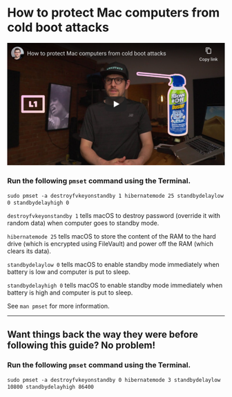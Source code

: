 <!--
Title: How to protect Mac computers from cold boot attacks
Description: Learn how to protect Mac computers from cold boot attacks.
Author: Sun Knudsen <https://github.com/sunknudsen>
Contributors: Sun Knudsen <https://github.com/sunknudsen>
Reviewers:
Publication date: 2020-06-05T00:00:00.000Z
Listed: true
-->

# How to protect Mac computers from cold boot attacks

[![How to protect Mac computers from cold boot attacks - YouTube](how-to-protect-mac-computers-from-cold-boot-attacks.png)](https://www.youtube.com/watch?v=d_M18sq0TIQ "How to protect Mac computers from cold boot attacks - YouTube")

### Run the following `pmset` command using the Terminal.

```shell
sudo pmset -a destroyfvkeyonstandby 1 hibernatemode 25 standbydelaylow 0 standbydelayhigh 0
```

`destroyfvkeyonstandby 1` tells macOS to destroy password (override it with random data) when computer goes to standby mode.

`hibernatemode 25` tells macOS to store the content of the RAM to the hard drive (which is encrypted using FileVault) and power off the RAM (which clears its data).

`standbydelaylow 0` tells macOS to enable standby mode immediately when battery is low and computer is put to sleep.

`standbydelayhigh 0` tells macOS to enable standby mode immediately when battery is high and computer is put to sleep.

See `man pmset` for more information.

---

## Want things back the way they were before following this guide? No problem!

### Run the following `pmset` command using the Terminal.

```shell
sudo pmset -a destroyfvkeyonstandby 0 hibernatemode 3 standbydelaylow 10800 standbydelayhigh 86400
```
